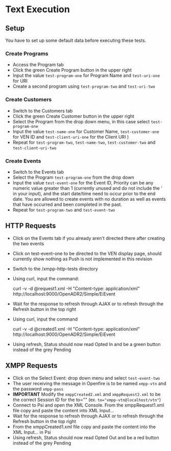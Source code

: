 # Text Execution

## Setup 

 You have to set up some default data before executing these tests.

###	Create Programs

- Access the Program tab
- Click the green Create Program button in the upper right
- Input the value `test-program-one` for Program Name and `test-uri-one` for URI
- Create a second program using `test-program-two` and `test-uri-two`
		
### Create Customers

- Switch to the Customers tab
- Click the green Create Customer button in the upper right
- Select the Program from the drop down menu, in this case select `test-program-one`
- Input the value `test-name-one` for Customer Name, `test-customer-one` for VEN ID 
  and `test-client-uri-one` for the Client URI )
- Repeat for `test-program-two`, `test-name-two`, `test-customer-two` and `test-client-uri-two`
		
### Create Events

- Switch to the Events tab
- Select the Program `test-program-one` from the drop down
- Input the value `test-event-one` for the Event ID, Priority can be any numeric value greater 
  than 1 (currently unused and do not include the ' in your input), and the start date/time 
  need to occur prior to the end date. You are allowed to create events with no duration as 
  well as events that have occurred and been completed in the past.
- Repeat for `test-program-two` and `test-event-two`
		
## HTTP Requests

- Click on the Events tab if you already aren't directed there after creating the two events
- Click on test-event-one to be directed to the VEN display page, should currently show 
  nothing as Push is not implemented in this revision
- Switch to the /xmpp-http-tests directory
- Using curl, input the command:
		
    curl -v -d @request1.xml -H "Content-type: application/xml" \
      http://localhost:9000/OpenADR2/Simple/EiEvent
			
- Wait for the response to refresh through AJAX or to refresh through the Refresh button in 
  the top right	
- Using curl, input the command
		
    curl -v -d @created1.xml -H "Content-type: application/xml" \
      http://localhost:9000/OpenADR2/Simple/EiEvent
		
- Using refresh, Status should now read Opted In and be a green button instead of the grey
  Pending
		
## XMPP Requests

- Click on the  Select Event: drop down menu and select `test-event-two`
- The user receiving the message in Openfire is to be named `xmpp-vtn` and the password 
  `xmpp-pass`
- **IMPORTANT** Modify the `xmppCreated2.xml` and `xmppRequest2.xml` to be the correct 
  Session ID for the to="" (ex. `to="xmpp-vtn@localhost/vtn"`)
- Connect to Psi and open the XML Console. From the xmppRequest1.xml file copy and paste 
  the content into XML Input...
- Wait for the response to refresh through AJAX or to refresh through the Refresh button in 
  the top right
- From the xmppCreated1.xml file copy and paste the content into the XML Input... in Psi
- Using refresh, Status should now read Opted Out and be a red button instead of the grey
  Pending	
